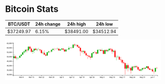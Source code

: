 # Bitcoin Stats

BTC/USDT|24h change|24h high|24h low|
|---|---|---|---|
|$37249.97|6.15%|$38491.00|$34512.94|

<img src="./chart.svg">
